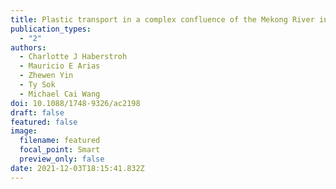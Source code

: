 ```yaml
---
title: Plastic transport in a complex confluence of the Mekong River in Cambodia
publication_types:
  - "2"
authors:
  - Charlotte J Haberstroh
  - Mauricio E Arias
  - Zhewen Yin
  - Ty Sok
  - Michael Cai Wang
doi: 10.1088/1748-9326/ac2198
draft: false
featured: false
image:
  filename: featured
  focal_point: Smart
  preview_only: false
date: 2021-12-03T18:15:41.832Z
---
```

